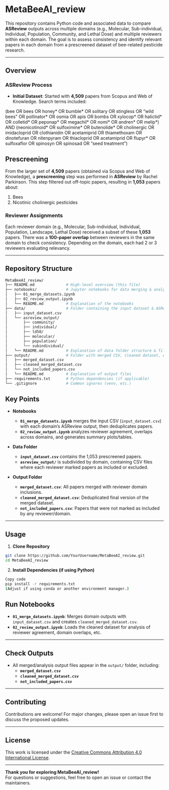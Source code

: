 # MetaBeeAI_review

This repository contains Python code and associated data to compare **ASReview** outputs across multiple domains (e.g., Molecular, Sub-individual, Individual, Population, Community, and Lethal Dose) and multiple reviewers within each domain. The goal is to assess consistency and identify relevant papers in each domain from a prescreened dataset of bee-related pesticide research.

---

## Overview

### ASReview Process
- **Initial Dataset**: Started with **4,509** papers from Scopus and Web of Knowledge. Search terms included:

(bee OR bees OR honey* OR bumble* OR solitary OR stingless OR “wild bees" OR pollinator* OR osmia OR apis OR bombs OR xylocop* OR halictid* OR colletid* OR peponap* OR megachil* OR nomi* OR andren* OR melip*) AND (neonicotinoid* OR sulfoximine* OR butenolide* OR cholinergic OR imidacloprid OR clothianidin OR acetamiprid OR thiamethoxam OR dinotefuran OR nitenpyram OR thiacloprid OR acetamiprid OR flupyr* OR sulfoxaflor OR spinosyn OR spinosad OR “seed treatment”)

## Prescreening

From the larger set of **4,509** papers (obtained via Scopus and Web of Knowledge), a **prescreening** step was performed in **ASReview** by Rachel Parkinson. This step filtered out off-topic papers, resulting in **1,053** papers about:

1. Bees
2. Nicotinic cholinergic pesticides

### Reviewer Assignments

Each reviewer domain (e.g., Molecular, Sub-individual, Individual, Population, Landscape, Lethal Dose) received a subset of these **1,053** papers. There was a **100-paper overlap** between reviewers in the same domain to check consistency. Depending on the domain, each had 2 or 3 reviewers evaluating relevancy.

---

## Repository Structure

```bash
MetaBeeAI_review/
├── README.md              # High-level overview (this file)
├── notebooks/             # Jupyter notebooks for data merging & analysis
│   ├── 01_merge_datasets.ipynb
│   ├── 02_review_output.ipynb
│   └── README.md          # Explanation of the notebooks
├── data/                  # Folder containing the input dataset & ASReview outputs
│   ├── input_dataset.csv
│   └── asreview_output/
│       ├── community/
│       ├── individual/
│       ├── ld50/
│       ├── molecular/
│       ├── population/
│       └── subindividual/
│   └── README.md          # Explanation of data folder structure & files
├── output/                # Folder with merged CSV, cleaned dataset, etc.
│   ├── merged_dataset.csv
│   ├── cleaned_merged_dataset.csv
│   └── not_included_papers.csv
│   └── README.md          # Explanation of output files
├── requirements.txt       # Python dependencies (if applicable)
└── .gitignore             # Common ignores (venv, etc.)
```

## Key Points

- **Notebooks**  
  - **`01_merge_datasets.ipynb`** merges the input CSV (`input_dataset.csv`) with each domain’s ASReview output, then deduplicates papers.  
  - **`02_review_output.ipynb`** analyzes reviewer agreement, overlaps across domains, and generates summary plots/tables.

- **Data Folder**  
  - **`input_dataset.csv`** contains the 1,053 prescreened papers.  
  - **`asreview_output/`** is subdivided by domain, containing CSV files where each reviewer marked papers as included or excluded.

- **Output Folder**  
  - **`merged_dataset.csv`**: All papers merged with reviewer domain inclusions.  
  - **`cleaned_merged_dataset.csv`**: Deduplicated final version of the merged dataset.  
  - **`not_included_papers.csv`**: Papers that were not marked as included by any reviewer/domain.

---

## Usage

1. **Clone Repository**  
```bash
git clone https://github.com/YourUsername/MetaBeeAI_review.git
cd MetaBeeAI_review
```
2. **Install Dependencies (if using Python)**
``` bash
Copy code
pip install -r requirements.txt
(Adjust if using conda or another environment manager.)
```
## Run Notebooks

- **`01_merge_datasets.ipynb`**: Merges domain outputs with `input_dataset.csv` and creates `cleaned_merged_dataset.csv`.
- **`02_review_output.ipynb`**: Loads the cleaned dataset for analysis of reviewer agreement, domain overlaps, etc.

---

## Check Outputs

- All merged/analysis output files appear in the `output/` folder, including:
  - **`merged_dataset.csv`**
  - **`cleaned_merged_dataset.csv`**
  - **`not_included_papers.csv`**

---

## Contributing

Contributions are welcome! For major changes, please open an issue first to discuss the proposed updates.  

---

## License

This work is licensed under the [Creative Commons Attribution 4.0 International License](https://creativecommons.org/licenses/by/4.0/).

---

**Thank you for exploring MetaBeeAI_review!**  
For questions or suggestions, feel free to open an issue or contact the maintainers.
